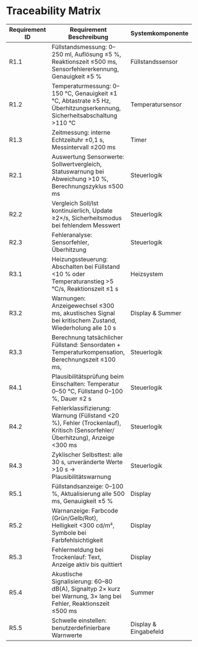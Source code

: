 # Traceability Matrix 

| **Requirement ID** | **Requirement Beschreibung** | **Systemkomponente** | **Bearbeitung in Sprint** |
|-------------------|-----------------------------|-------------------|--------|
| R1.1 | Füllstandsmessung: 0–250 ml, Auflösung ≤5 %, Reaktionszeit ≤500 ms, Sensorfehlererkennung, Genauigkeit ±5 % | Füllstandssensor | 1 | 
| R1.2 | Temperaturmessung: 0–150 °C, Genauigkeit ±1 °C, Abtastrate ≥5 Hz, Überhitzungserkennung, Sicherheitsabschaltung >110 °C | Temperatursensor | 1 |
| R1.3 | Zeitmessung: interne Echtzeituhr ±0,1 s, Messintervall ≤200 ms | Timer | 1 |
| R2.1 | Auswertung Sensorwerte: Sollwertvergleich, Statuswarnung bei Abweichung >10 %, Berechnungszyklus ≤500 ms | Steuerlogik |
| R2.2 | Vergleich Soll/Ist kontinuierlich, Update ≥2×/s, Sicherheitsmodus bei fehlendem Messwert | Steuerlogik |
| R2.3 | Fehleranalyse: Sensorfehler, Überhitzung | Steuerlogik | 1 | 
| R3.1 | Heizungssteuerung: Abschalten bei Füllstand <10 % oder Temperaturanstieg >5 °C/s, Reaktionszeit ≤1 s | Heizsystem | 1 |
| R3.2 | Warnungen: Anzeigewechsel ≤300 ms, akustisches Signal bei kritischem Zustand, Wiederholung alle 10 s | Display & Summer |
| R3.3 | Berechnung tatsächlicher Füllstand: Sensordaten + Temperaturkompensation, Berechnungszeit ≤100 ms, | Steuerlogik | 1 |
| R4.1 | Plausibilitätsprüfung beim Einschalten: Temperatur 0–50 °C, Füllstand 0–100 %, Dauer ≤2 s | Steuerlogik |
| R4.2 | Fehlerklassifizierung: Warnung (Füllstand <20 %), Fehler (Trockenlauf), Kritisch (Sensorfehler/Überhitzung), Anzeige <300 ms | Steuerlogik |
| R4.3 | Zyklischer Selbsttest: alle 30 s, unveränderte Werte >10 s → Plausibilitätswarnung | Steuerlogik |
| R5.1 | Füllstandsanzeige: 0–100 %, Aktualisierung alle 500 ms, Genauigkeit ±5 % | Display |
| R5.2 | Warnanzeige: Farbcode (Grün/Gelb/Rot), Helligkeit <300 cd/m², Symbole bei Farbfehlsichtigkeit | Display |
| R5.3 | Fehlermeldung bei Trockenlauf: Text, Anzeige aktiv bis quittiert | Display |
| R5.4 | Akustische Signalisierung: 60–80 dB(A), Signaltyp 2× kurz bei Warnung, 3× lang bei Fehler, Reaktionszeit ≤500 ms | Summer |
| R5.5 | Schwelle einstellen: benutzerdefinierbare Warnwerte | Display & Eingabefeld |

